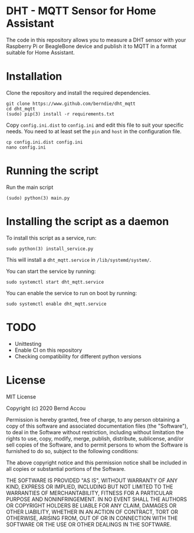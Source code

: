 DHT - MQTT Sensor for Home Assistant
====================================
The code in this repository allows you to measure a DHT sensor with your
Raspberry Pi or BeagleBone device and publish it to MQTT in a format suitable
for Home Assistant.

Installation
============
Clone the repository and install the required dependencies.
```
git clone https://www.github.com/berndie/dht_mqtt
cd dht_mqtt
(sudo) pip(3) install -r requirements.txt
```

Copy `config.ini.dist` to `config.ini` and edit this file to suit your specific
needs. You need to at least set the `pin` and `host` in the configuration file.

```
cp config.ini.dist config.ini
nano config.ini
```

Running the script
==================
Run the main script

```
(sudo) python(3) main.py
```

Installing the script as a daemon
=================================
To install this script as a service, run:
```
sudo python(3) install_service.py
```
This will install a `dht_mqtt.service` in `/lib/systemd/system/`.

You can start the service by running:
```
sudo systemctl start dht_mqtt.service
```

You can enable the service to run on boot by running:
```
sudo systemctl enable dht_mqtt.service
```

TODO
====
* Unittesting
* Enable CI on this repository
* Checking compatibility for different python versions


License
=======
MIT License

Copyright (c) 2020 Bernd Accou

Permission is hereby granted, free of charge, to any person obtaining a copy
of this software and associated documentation files (the "Software"), to deal
in the Software without restriction, including without limitation the rights
to use, copy, modify, merge, publish, distribute, sublicense, and/or sell
copies of the Software, and to permit persons to whom the Software is
furnished to do so, subject to the following conditions:

The above copyright notice and this permission notice shall be included in
all copies or substantial portions of the Software.

THE SOFTWARE IS PROVIDED "AS IS", WITHOUT WARRANTY OF ANY KIND, EXPRESS OR
IMPLIED, INCLUDING BUT NOT LIMITED TO THE WARRANTIES OF MERCHANTABILITY,
FITNESS FOR A PARTICULAR PURPOSE AND NONINFRINGEMENT. IN NO EVENT SHALL THE
AUTHORS OR COPYRIGHT HOLDERS BE LIABLE FOR ANY CLAIM, DAMAGES OR OTHER
LIABILITY, WHETHER IN AN ACTION OF CONTRACT, TORT OR OTHERWISE, ARISING FROM,
OUT OF OR IN CONNECTION WITH THE SOFTWARE OR THE USE OR OTHER DEALINGS IN THE
SOFTWARE.
